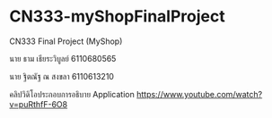 # CN333-myShopFinalProject

CN333 Final Project (MyShop)

นาย ธาม เธียระวิบูลย์ 6110680565

นาย ฐิตณัฐ ณ สงขลา 6110613210

คลิปวิดิโอประกอบการอธิบาย Application
https://www.youtube.com/watch?v=puRthfF-6O8
